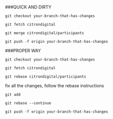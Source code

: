 ###QUICK AND DIRTY

`git checkout your-branch-that-has-changes`

`git fetch citrondigital`

`git merge citrondigital/participants`

`git push -f origin your-branch-that-has-changes`

###PROPER WAY

`git checkout your-branch-that-has-changes`

`git fetch citrondigital`

`git rebase citrondigital/participants`

fix all the changes, follow the rebase instructions

`git add`

`git rebase --continue`

`git push -f origin your-branch-that-has-changes`
